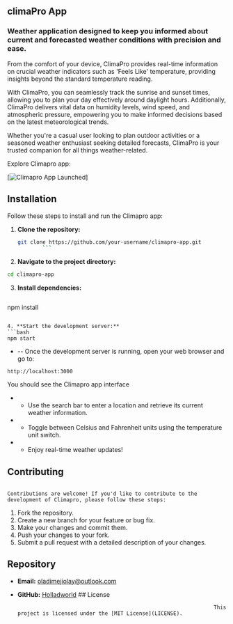 ## climaPro App


### Weather application designed to keep you informed about current and forecasted weather conditions with precision and ease. 

From the comfort of your device, ClimaPro provides real-time information on crucial weather indicators such as 'Feels Like' temperature, providing insights beyond the standard temperature reading. 

With ClimaPro, you can seamlessly track the sunrise and sunset times, allowing you to plan your day effectively around daylight hours. Additionally, ClimaPro delivers vital data on humidity levels, wind speed, and atmospheric pressure, empowering you to make informed decisions based on the latest meteorological trends.

Whether you're a casual user looking to plan outdoor activities or a seasoned weather enthusiast seeking detailed forecasts, ClimaPro is your trusted companion for all things weather-related.

Explore Climapro app:

[![Climapro App Launched](https://holladworld.github.io/climapro-app)]

## Installation

Follow these steps to install and run the Climapro app:

1. **Clone the repository:**
    ```bash
    git clone https://github.com/your-username/climapro-app.git
            ```
2. **Navigate to the project directory:**
 ```bash
 cd climapro-app
  ```

 3. **Install dependencies:**
    ```bash
  npm install
   ```

 4. **Start the development server:**
   ```bash
   npm start
```
* -- Once the development server is running, open your web browser and go to:
 ```
http://localhost:3000
 ```
 You should see the Climapro app interface

* - Use the search bar to enter a location and retrieve its current weather information.
* - Toggle between Celsius and Fahrenheit units using the temperature unit switch.

* - Enjoy real-time weather updates!

## Contributing

                                                                     Contributions are welcome! If you'd like to contribute to the development of Climapro, please follow these steps:

1. Fork the repository.
2. Create a new branch for your feature or bug fix.
3. Make your changes and commit them.
4. Push your changes to your fork.
5. Submit a pull request with a detailed description of your changes.

## Repository

- **Email:** oladimejiolay@outlook.com
- **GitHub:** [Holladworld](https://github.com/Holladworld)
                                                                     ## License

                                                                     This project is licensed under the [MIT License](LICENSE).
